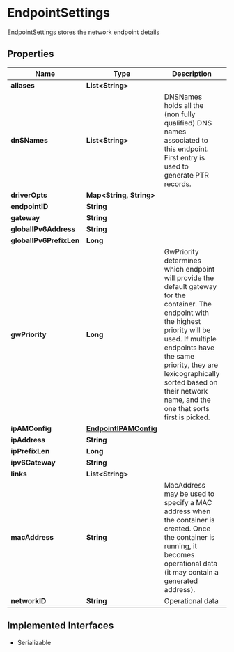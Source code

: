 

# EndpointSettings

EndpointSettings stores the network endpoint details

## Properties

| Name | Type | Description | Notes |
|------------ | ------------- | ------------- | -------------|
|**aliases** | **List&lt;String&gt;** |  |  [optional] |
|**dnSNames** | **List&lt;String&gt;** | DNSNames holds all the (non fully qualified) DNS names associated to this endpoint. First entry is used to generate PTR records. |  [optional] |
|**driverOpts** | **Map&lt;String, String&gt;** |  |  [optional] |
|**endpointID** | **String** |  |  [optional] |
|**gateway** | **String** |  |  [optional] |
|**globalIPv6Address** | **String** |  |  [optional] |
|**globalIPv6PrefixLen** | **Long** |  |  [optional] |
|**gwPriority** | **Long** | GwPriority determines which endpoint will provide the default gateway for the container. The endpoint with the highest priority will be used. If multiple endpoints have the same priority, they are lexicographically sorted based on their network name, and the one that sorts first is picked. |  [optional] |
|**ipAMConfig** | [**EndpointIPAMConfig**](EndpointIPAMConfig.md) |  |  [optional] |
|**ipAddress** | **String** |  |  [optional] |
|**ipPrefixLen** | **Long** |  |  [optional] |
|**ipv6Gateway** | **String** |  |  [optional] |
|**links** | **List&lt;String&gt;** |  |  [optional] |
|**macAddress** | **String** | MacAddress may be used to specify a MAC address when the container is created. Once the container is running, it becomes operational data (it may contain a generated address). |  [optional] |
|**networkID** | **String** | Operational data |  [optional] |


## Implemented Interfaces

* Serializable


